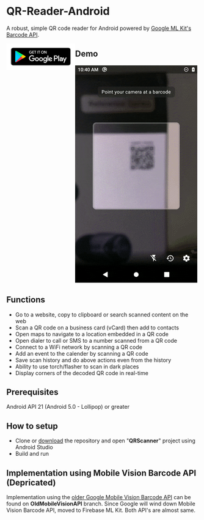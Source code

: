 # QR-Reader-Android
A robust, simple QR code reader for Android powered by [Google ML Kit's Barcode API](https://developers.google.com/ml-kit/vision/barcode-scanning/).

<a href="https://play.google.com/store/apps/details?id=com.auroid.qrscanner" rel="noopener noreferrer" target="_blank">
<img src="google-play-badge.png" style="float:left" width="180" /></a>



## Demo

![demo gif](demo.gif)

## Functions

- Go to a website, copy to clipboard or search scanned content on the web
- Scan a QR code on a business card (vCard) then add to contacts
- Open maps to navigate to a location embedded in a QR code
- Open dialer to call or SMS to a number scanned from a QR code
- Connect to a WiFi network by scanning a QR code
- Add an event to the calender by scanning a QR code
- Save scan history and do above actions even from the history
- Ability to use torch/flasher to scan in dark places
- Display corners of the decoded QR code in real-time

## Prerequisites

Android API 21 (Android 5.0 - Lollipop) or greater

## How to setup

* Clone or [download](https://github.com/amila93/QR-Reader-Android/archive/master.zip) the repository and open "**QRScanner**" project using Android Studio
* Build and run

## Implementation using Mobile Vision Barcode API (Depricated)

Implementation using the [older Google Mobile Vision Barcode API](https://developers.google.com/vision) can be found on **OldMobileVisionAPI** branch. Since Google will wind down Mobile Vision Barcode API, moved to Firebase ML Kit. Both API's are almost same. 

